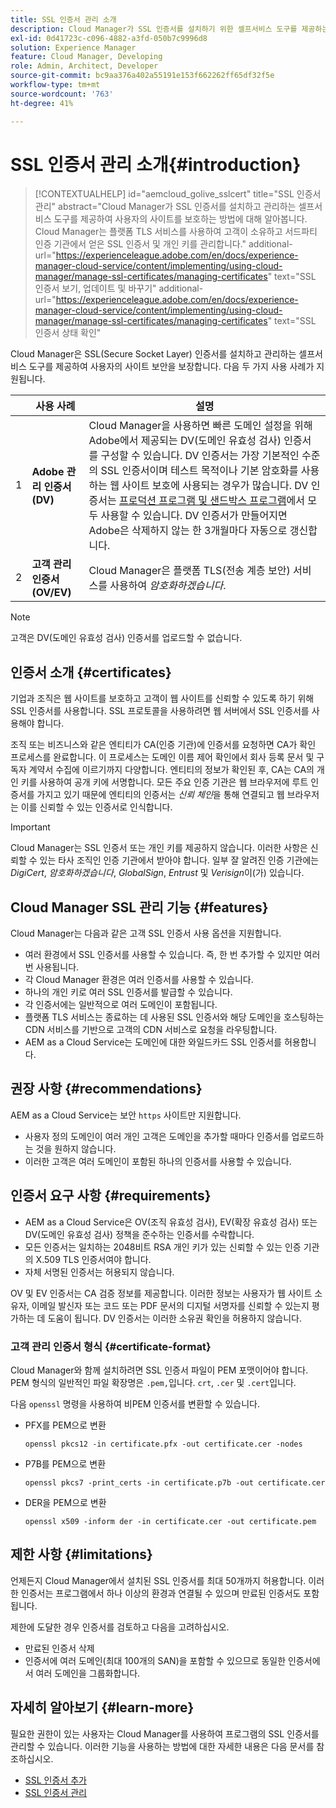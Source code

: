 ```yaml
---
title: SSL 인증서 관리 소개
description: Cloud Manager가 SSL 인증서를 설치하기 위한 셀프서비스 도구를 제공하는 방법을 알아봅니다.
exl-id: 0d41723c-c096-4882-a3fd-050b7c9996d8
solution: Experience Manager
feature: Cloud Manager, Developing
role: Admin, Architect, Developer
source-git-commit: bc9aa376a402a55191e153f662262ff65df32f5e
workflow-type: tm+mt
source-wordcount: '763'
ht-degree: 41%

---
```



# SSL 인증서 관리 소개{#introduction}

>[!CONTEXTUALHELP]
>id="aemcloud_golive_sslcert"
>title="SSL 인증서 관리"
>abstract="Cloud Manager가 SSL 인증서를 설치하고 관리하는 셀프서비스 도구를 제공하여 사용자의 사이트를 보호하는 방법에 대해 알아봅니다. Cloud Manager는 플랫폼 TLS 서비스를 사용하여 고객이 소유하고 서드파티 인증 기관에서 얻은 SSL 인증서 및 개인 키를 관리합니다."
>additional-url="https://experienceleague.adobe.com/en/docs/experience-manager-cloud-service/content/implementing/using-cloud-manager/manage-ssl-certificates/managing-certificates" text="SSL 인증서 보기, 업데이트 및 바꾸기"
>additional-url="https://experienceleague.adobe.com/en/docs/experience-manager-cloud-service/content/implementing/using-cloud-manager/manage-ssl-certificates/managing-certificates" text="SSL 인증서 상태 확인"


Cloud Manager은 SSL(Secure Socket Layer) 인증서를 설치하고 관리하는 셀프서비스 도구를 제공하여 사용자의 사이트 보안을 보장합니다. 다음 두 가지 사용 사례가 지원됩니다.

<!-- CQDOC-21758, #1 -->

| | 사용 사례 | 설명 |
| --- | --- | --- |
| 1 | **Adobe 관리 인증서(DV)** | Cloud Manager을 사용하면 빠른 도메인 설정을 위해 Adobe에서 제공되는 DV(도메인 유효성 검사) 인증서를 구성할 수 있습니다. DV 인증서는 가장 기본적인 수준의 SSL 인증서이며 테스트 목적이나 기본 암호화를 사용하는 웹 사이트 보호에 사용되는 경우가 많습니다. DV 인증서는 [프로덕션 프로그램 및 샌드박스 프로그램](/help/implementing/cloud-manager/getting-access-to-aem-in-cloud/program-types.md)에서 모두 사용할 수 있습니다. DV 인증서가 만들어지면 Adobe은 삭제하지 않는 한 3개월마다 자동으로 갱신합니다. |
| 2 | **고객 관리 인증서(OV/EV)** | Cloud Manager은 플랫폼 TLS(전송 계층 보안) 서비스를 사용하여 *암호화하겠습니다*. |

>[!NOTE]
>
>고객은 DV(도메인 유효성 검사) 인증서를 업로드할 수 없습니다.


## 인증서 소개 {#certificates}

기업과 조직은 웹 사이트를 보호하고 고객이 웹 사이트를 신뢰할 수 있도록 하기 위해 SSL 인증서를 사용합니다. SSL 프로토콜을 사용하려면 웹 서버에서 SSL 인증서를 사용해야 합니다.

조직 또는 비즈니스와 같은 엔티티가 CA(인증 기관)에 인증서를 요청하면 CA가 확인 프로세스를 완료합니다. 이 프로세스는 도메인 이름 제어 확인에서 회사 등록 문서 및 구독자 계약서 수집에 이르기까지 다양합니다. 엔티티의 정보가 확인된 후, CA는 CA의 개인 키를 사용하여 공개 키에 서명합니다. 모든 주요 인증 기관은 웹 브라우저에 루트 인증서를 가지고 있기 때문에 엔티티의 인증서는 *신뢰 체인*&#x200B;을 통해 연결되고 웹 브라우저는 이를 신뢰할 수 있는 인증서로 인식합니다.

>[!IMPORTANT]
>
>Cloud Manager는 SSL 인증서 또는 개인 키를 제공하지 않습니다. 이러한 사항은 신뢰할 수 있는 타사 조직인 인증 기관에서 받아야 합니다. 일부 잘 알려진 인증 기관에는 *DigiCert*, *암호화하겠습니다*, *GlobalSign*, *Entrust* 및 *Verisign*&#x200B;이(가) 있습니다.

## Cloud Manager SSL 관리 기능 {#features}

Cloud Manager는 다음과 같은 고객 SSL 인증서 사용 옵션을 지원합니다.

* 여러 환경에서 SSL 인증서를 사용할 수 있습니다. 즉, 한 번 추가할 수 있지만 여러 번 사용됩니다.
* 각 Cloud Manager 환경은 여러 인증서를 사용할 수 있습니다.
* 하나의 개인 키로 여러 SSL 인증서를 발급할 수 있습니다.
* 각 인증서에는 일반적으로 여러 도메인이 포함됩니다.
* 플랫폼 TLS 서비스는 종료하는 데 사용된 SSL 인증서와 해당 도메인을 호스팅하는 CDN 서비스를 기반으로 고객의 CDN 서비스로 요청을 라우팅합니다.
* AEM as a Cloud Service는 도메인에 대한 와일드카드 SSL 인증서를 허용합니다.

## 권장 사항 {#recommendations}

AEM as a Cloud Service는 보안 `https` 사이트만 지원합니다.

* 사용자 정의 도메인이 여러 개인 고객은 도메인을 추가할 때마다 인증서를 업로드하는 것을 원하지 않습니다.
* 이러한 고객은 여러 도메인이 포함된 하나의 인증서를 사용할 수 있습니다.

## 인증서 요구 사항 {#requirements}

* AEM as a Cloud Service은 OV(조직 유효성 검사), EV(확장 유효성 검사) 또는 DV(도메인 유효성 검사) 정책을 준수하는 인증서를 수락합니다. <!-- CQDOC-21758, #2 -->
* 모든 인증서는 일치하는 2048비트 RSA 개인 키가 있는 신뢰할 수 있는 인증 기관의 X.509 TLS 인증서여야 합니다.
* 자체 서명된 인증서는 허용되지 않습니다.

OV 및 EV 인증서는 CA 검증 정보를 제공합니다. 이러한 정보는 사용자가 웹 사이트 소유자, 이메일 발신자 또는 코드 또는 PDF 문서의 디지털 서명자를 신뢰할 수 있는지 평가하는 데 도움이 됩니다. DV 인증서는 이러한 소유권 확인을 허용하지 않습니다.

### 고객 관리 인증서 형식 {#certificate-format}

<!-- CQDOC-21758, #3 -->

Cloud Manager와 함께 설치하려면 SSL 인증서 파일이 PEM 포맷이어야 합니다. PEM 형식의 일반적인 파일 확장명은 `.pem,`입니다. `crt`, `.cer` 및 `.cert`입니다.

다음 `openssl` 명령을 사용하여 비PEM 인증서를 변환할 수 있습니다.

* PFX를 PEM으로 변환

  ```shell
  openssl pkcs12 -in certificate.pfx -out certificate.cer -nodes
  ```

* P7B를 PEM으로 변환

  ```shell
  openssl pkcs7 -print_certs -in certificate.p7b -out certificate.cer
  ```

* DER을 PEM으로 변환

  ```shell
  openssl x509 -inform der -in certificate.cer -out certificate.pem
  ```

## 제한 사항 {#limitations}

언제든지 Cloud Manager에서 설치된 SSL 인증서를 최대 50개까지 허용합니다. 이러한 인증서는 프로그램에서 하나 이상의 환경과 연결될 수 있으며 만료된 인증서도 포함됩니다.

제한에 도달한 경우 인증서를 검토하고 다음을 고려하십시오.

* 만료된 인증서 삭제
* 인증서에 여러 도메인(최대 100개의 SAN)을 포함할 수 있으므로 동일한 인증서에서 여러 도메인을 그룹화합니다.

## 자세히 알아보기 {#learn-more}

필요한 권한이 있는 사용자는 Cloud Manager를 사용하여 프로그램의 SSL 인증서를 관리할 수 있습니다. 이러한 기능을 사용하는 방법에 대한 자세한 내용은 다음 문서를 참조하십시오.

* [SSL 인증서 추가](/help/implementing/cloud-manager/managing-ssl-certifications/add-ssl-certificate.md) <!--CQDOC-21758, #4 -->
* [SSL 인증서 관리](/help/implementing/cloud-manager/managing-ssl-certifications/managing-certificates.md) <!--CQDOC-21758, #4 -->

